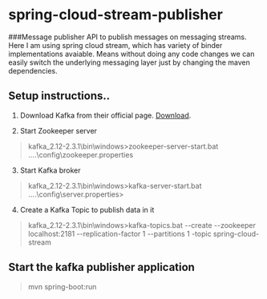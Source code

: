 # spring-cloud-stream-publisher
###Message publisher API to publish messages on messaging streams. Here I am using spring cloud stream, which has variety of binder implementations avaiable. Means without doing any code changes we can easily switch the underlying messaging layer just by changing the maven dependencies.

## Setup instructions..
1. Download Kafka from their official page.
 [Download](http://apachemirror.wuchna.com/kafka/2.3.1/kafka_2.11-2.3.1.tgz).

2. Start Zookeeper server
> kafka_2.12-2.3.1\bin\windows>zookeeper-server-start.bat ..\..\config\zookeeper.properties

3. Start Kafka broker 
> kafka_2.12-2.3.1\bin\windows>kafka-server-start.bat ..\..\config\server.properties>

4. Create a Kafka Topic to publish data in it
> kafka_2.12-2.3.1\bin\windows>kafka-topics.bat --create --zookeeper localhost:2181 --replication-factor 1 --partitions 1 -topic spring-cloud-stream

## Start the kafka publisher application
> mvn spring-boot:run
